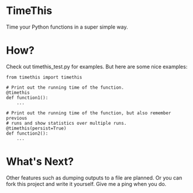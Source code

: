 # TimeThis

Time your Python functions in a super simple way.

# How?

Check out timethis_test.py for examples. But here are some nice examples:

    from timethis import timethis

    # Print out the running time of the function.
    @timethis
    def function1():
        ...
    
    # Print out the running time of the function, but also remember previous
    # runs and show statistics over multiple runs.
    @timethis(persist=True)
    def function2():
        ...

# What's Next?

Other features such as dumping outputs to a file are planned. Or you can fork
this project and write it yourself. Give me a ping when you do.
